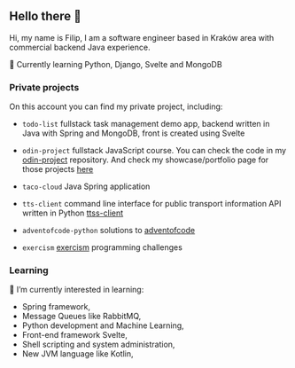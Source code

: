 ## Hello there 👋

Hi, my name is Filip, I am a software engineer based in Kraków area with commercial backend Java experience. 

🔭 Currently learning Python, Django, Svelte and MongoDB

### Private projects
On this account you can find my private project, including:

- `todo-list` fullstack task management demo app, backend written in Java with Spring and MongoDB, front is created using Svelte

- `odin-project` fullstack JavaScript course. You can check the code in my [odin-project](https://github.com/philbjern/odin-project) repository. And check my showcase/portfolio page for those projects [here](https://philbjern.github.io/odin-project)

- `taco-cloud` Java Spring application

- `tts-client` command line interface for public transport information API written in Python [ttss-client](https://github.com/philbjern/ttss-client)

- `adventofcode-python`  solutions to [adventofcode](https://www.github.com/philbjern/adventofcode-python/) 

- `exercism` [exercism](https://github.com/philbjern/exercism) programming challenges

### Learning
🌱 I’m currently interested in learning: 
- Spring framework,
- Message Queues like RabbitMQ,
- Python development and Machine Learning, 
- Front-end framework Svelte,
- Shell scripting and system administration,
- New JVM language like Kotlin, 

<!--
**fbiernat/fbiernat** is a ✨ _special_ ✨ repository because its `README.md` (this file) appears on your GitHub profile.

Here are some ideas to get you started:

- 🔭 I’m currently working on ...
- 🌱 I’m currently learning ...
- 👯 I’m looking to collaborate on ...
- 🤔 I’m looking for help with ...
- 💬 Ask me about ...
- 📫 How to reach me: ...
- 😄 Pronouns: ...
- ⚡ Fun fact: ...
-->
